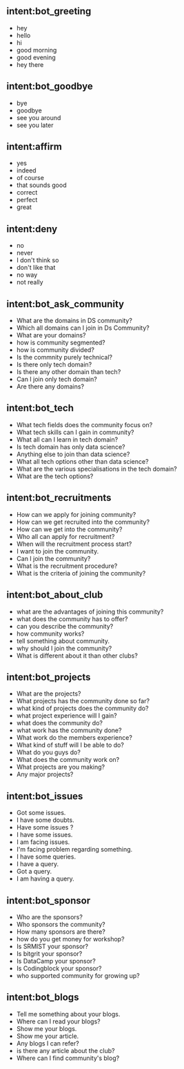 ## intent:bot_greeting
- hey
- hello
- hi
- good morning
- good evening
- hey there

## intent:bot_goodbye
- bye
- goodbye
- see you around
- see you later

## intent:affirm
- yes
- indeed
- of course
- that sounds good
- correct
- perfect
- great

## intent:deny
- no
- never
- I don't think so
- don't like that
- no way
- not really

## intent:bot_ask_community
- What are the domains in DS community?
- Which all domains can I join in Ds Community?
- What are your domains?
- how is community segmented?
- how is community divided?
- Is the commnity purely technical?
- Is there only tech domain?
- Is there any other domain than tech?
- Can I join only tech domain?
- Are there any domains? 

 ## intent:bot_tech
-  What tech fields does the community focus on?
-  What tech skills can I gain in community?
-  What all can I learn in tech domain?
-  Is tech domain has only data science?
-  Anything else to join than data science?
-  What all tech options other than data science?
-  What are the various specialisations in the tech domain?
-  What are the tech options?

## intent:bot_recruitments
- How can we apply for joining community?
- How can we get recruited into the community?
- How can we get into the community?
- Who all can apply for recruitment?
- When will the recruitment process start?
- I want to join the community.
- Can I join the community?
- What is the recruitment procedure?
- What is the criteria of joining the community?

## intent:bot_about_club
- what are the advantages of joining this community?
- what does the community has to offer?
- can you describe the community?
- how community works?
- tell something about community.
- why should I join the community?
- What is different about it than other clubs?

 ## intent:bot_projects
- What are the projects?
- What projects has the community done so far?
- what kind of projects does the community do?
- what project experience will I gain?
- what does the community do?
- what work has the community done?
- What work do the members experience?
- What kind of stuff will I be able to do?
- What do you guys do?
- What does the community work on?
- What projects are you making?
- Any major projects?

 ## intent:bot_issues
- Got some issues.
- I have some doubts.
- Have some issues ?
- I have some issues.
- I am facing issues.
- I'm facing problem regarding something.
- I have some queries.
- I have a query.
- Got a query.
- I am having a query.

 ## intent:bot_sponsor
- Who are the sponsors?
- Who sponsors the community?
- How many sponsors are there?
- how do you get money for workshop?
- Is SRMIST your sponsor?
- Is bitgrit your sponsor?
- Is DataCamp your sponsor?
- Is Codingblock your sponsor?
- who supported community for growing up?

 ## intent:bot_blogs
- Tell me something about your blogs.
- Where can I read your blogs?
- Show me your blogs.
- Show me your article.
- Any blogs I can refer?
- is there any article about the club?
- Where can I find community's blog?


